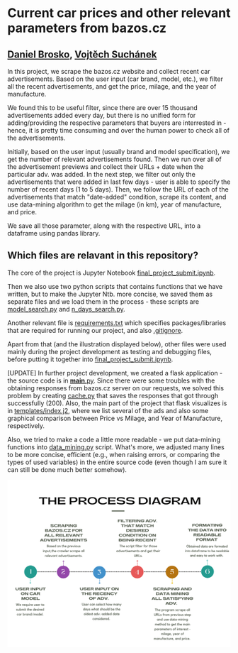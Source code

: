 # Current car prices and other relevant parameters from bazos.cz

## [Daniel Brosko](mailto:89227653@fsv.cuni.cz), [Vojtěch Suchánek](mailto:92048987@fsv.cuni.cz)

In this project, we scrape the bazos.cz website and collect recent car advertisements. Based on the user input (car brand, model, etc.), we filter all the recent advertisements, and get the price, milage, and the year of manufacture.

We found this to be useful filter, since there are over 15 thousand advertisements added every day, but there is no unified form for adding/providing the respective parameters that buyers are interrested in - hence, it is pretty time consuming and over the human power to check all of the advertisements.

Initially, based on the user input (usually brand and model specification), we get the number of relevant advertisements found. Then we run over all of the advertisement previews and collect their URLs + date when the particular adv. was added. In the next step, we filter out only the advertisements that were added in last few days - user is able to specify the number of recent days (1 to 5 days). Then, we follow the URL of each of the advertisements that match \"date-added\" condition, scrape its content, and use data-mining algorithm to get the milage (in km), year of manufacture, and price.

We save all those parameter, along with the respective URL, into a dataframe using pandas library.

## Which files are relavant in this repository?

The core of the project is Jupyter Notebook [final_project_submit.ipynb](https://github.com/Vojtas52/Python-project/blob/037af6a1e8ab453c98ce490891db56d40d1f02ff/final_project_submit.ipynb).

Then we also use two python scripts that contains functions that we have written, but to make the Jupyter Ntb. more concise, we saved them as separate files and we load them in the process - these scripts are [model_search.py](https://github.com/Vojtas52/Python-project/blob/037af6a1e8ab453c98ce490891db56d40d1f02ff/model_search.py) and [n_days_search.py](https://github.com/Vojtas52/Python-project/blob/037af6a1e8ab453c98ce490891db56d40d1f02ff/n_days_search.py).

Another relevant file is [requirements.txt](https://github.com/Vojtas52/Python-project/blob/3ecfddd04d22bbf45240c4e08cc9764e5b79e2ce/requirements.txt) which specifies packages/libraries that are required for running our project, and also [.gitignore](https://github.com/Vojtas52/Python-project/blob/d465bfc4f743c0c9cae26dcce547690954eb5273/.gitignore).

Apart from that (and the illustration displayed below), other files were used mainly during the project development as testing and debugging files, before putting it together into [final_project_submit.ipynb](https://github.com/Vojtas52/Python-project/blob/037af6a1e8ab453c98ce490891db56d40d1f02ff/final_project_submit.ipynb).

[UPDATE]
In further project development, we created a flask application - the source code is in [__main__.py](https://github.com/Vojtas52/Python-project/blob/a27758cef387553ca0a911c98756c0c0362e7708/__main__.py). Since there were some troubles with the obtaining responses from bazos.cz server on our requests, we solved this problem by creating [cache.py](https://github.com/Vojtas52/Python-project/blob/a27758cef387553ca0a911c98756c0c0362e7708/cache.py) that saves the responses that got through successfully (200). Also, the main part of the project that flask visualizes is in [templates/index.j2](https://github.com/Vojtas52/Python-project/blob/a98e3750847e787a42b21d7bb0c8f77ae763217a/templates/index.j2), where we list several of the ads and also some graphical comparison between Price vs Milage, and Year of Manufacture, respectively.

Also, we tried to make a code a little more readable - we put data-mining functions into [data_mining.py](https://github.com/Vojtas52/Python-project/blob/a27758cef387553ca0a911c98756c0c0362e7708/data_mining.py) script. What's more, we adjusted many lines to be more concise, efficient (e.g., when raising errors, or comparing the types of used variables) in the entire source code (even though I am sure it can still be done much better somehow).



[//]: <> (TO BE DONE: specify in which file is what, and etc. ... basically how to operate the .py script or jupyter ntb.)

![alt text](https://github.com/Vojtas52/Python-project/blob/1154eacc407364256ca560b80cddab04bb6b34ad/process_diagram.png)
